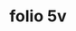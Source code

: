 ---
layout: edition
title: folio 5v
manuscript: Turin, Biblioteca Nazionale, MS N.III.19
sigla: T
iip: t005v.tif
milestone: 10
---